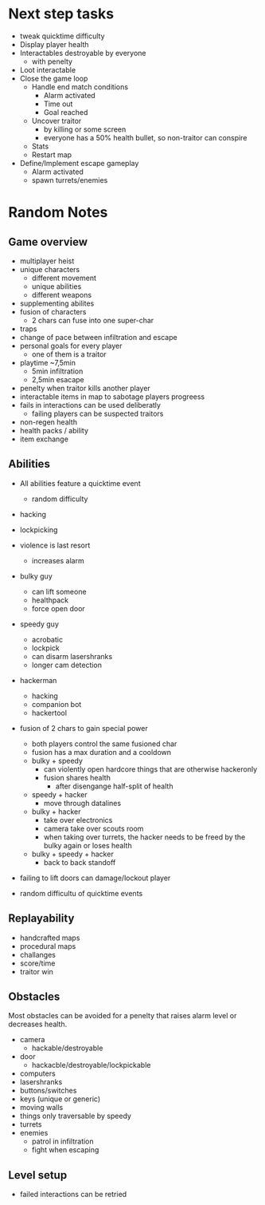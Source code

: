 # Next step tasks

* tweak quicktime difficulty
* Display player health
* Interactables destroyable by everyone
    * with penelty
* Loot interactable
* Close the game loop
    * Handle end match conditions
        * Alarm activated
        * Time out
        * Goal reached
    * Uncover traitor 
        * by killing or some screen
        * everyone has a 50% health bullet, so non-traitor can conspire
    * Stats 
    * Restart map
* Define/Implement escape gameplay
    * Alarm activated
    * spawn turrets/enemies


# Random Notes

## Game overview

* multiplayer heist
* unique characters
    * different movement
    * unique abilities
    * different weapons
* supplementing abilites
* fusion of characters
    * 2 chars can fuse into one super-char
* traps
* change of pace between infiltration and escape
* personal goals for every player
    * one of them is a traitor
* playtime ~7,5min
    * 5min infiltration
    * 2,5min esacape
* penelty when traitor kills another player
* interactable items in map to sabotage players progreess
* fails in interactions can be used deliberatly
    * failing players can be suspected traitors
* non-regen health
* health packs / ability
* item exchange

## Abilities

* All abilities feature a quicktime event
    * random difficulty
* hacking
* lockpicking
* violence is last resort
    * increases alarm
* bulky guy
    * can lift someone
    * healthpack
    * force open door
* speedy guy
    * acrobatic
    * lockpick
    * can disarm lasershranks
    * longer cam detection
* hackerman
    * hacking
    * companion bot
    * hackertool
* fusion of 2 chars to gain special power
    * both players control the same fusioned char
    * fusion has a max duration and a cooldown
    * bulky + speedy
        * can violently open hardcore things
          that are otherwise hackeronly
        * fusion  shares health
            * after disengange half-split of health
    * speedy + hacker
        * move through datalines
    * bulky + hacker
        * take over electronics
        * camera take over scouts room
        * when taking over turrets, the hacker needs to be 
          freed by the bulky again or loses health
    * bulky + speedy + hacker
        * back to back standoff

* failing to lift doors can damage/lockout player
* random difficultu of quicktime events

## Replayability

* handcrafted maps
* procedural maps
* challanges
* score/time
* traitor win


## Obstacles

Most obstacles can be avoided for a penelty that raises 
alarm level or decreases health.

* camera
    * hackable/destroyable
* door
    * hackacble/destroyable/lockpickable
* computers
* lasershranks
* buttons/switches
* keys (unique or generic)
* moving walls
* things only traversable by speedy
* turrets
* enemies
    * patrol in infiltration
    * fight when escaping

## Level setup

*  failed interactions can be retried

